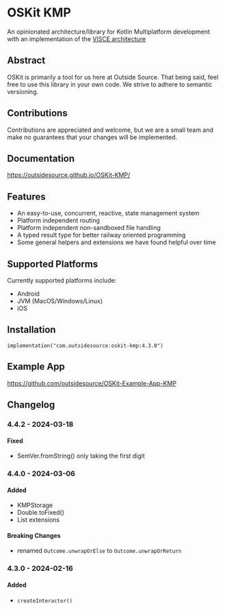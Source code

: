 # OSKit KMP
An opinionated architecture/library for Kotlin Multiplatform development with an implementation of the [VISCE architecture](https://ryanmitchener.notion.site/VISCE-va-s-Architecture-d0878313b4154d2999bf3bf36cb072ff)

## Abstract
OSKit is primarily a tool for us here at Outside Source. That being said, feel free to use this library in your own code. 
We strive to adhere to semantic versioning.

## Contributions
Contributions are appreciated and welcome, but we are a small team and make no guarantees that your changes will be
implemented.

## Documentation
<https://outsidesource.github.io/OSKit-KMP/>

## Features
* An easy-to-use, concurrent, reactive, state management system
* Platform independent routing
* Platform independent non-sandboxed file handling
* A typed result type for better railway oriented programming
* Some general helpers and extensions we have found helpful over time

## Supported Platforms
Currently supported platforms include:
* Android
* JVM (MacOS/Windows/Linux)
* iOS

## Installation
```
implementation("com.outsidesource:oskit-kmp:4.3.0")
```

## Example App
<https://github.com/outsidesource/OSKit-Example-App-KMP>

## Changelog
### 4.4.2 - 2024-03-18
#### Fixed
* SemVer.fromString() only taking the first digit

### 4.4.0 - 2024-03-06
#### Added
* KMPStorage
* Double.toFixed()
* List extensions
#### Breaking Changes
* renamed `Outcome.unwrapOrElse` to `Outcome.unwrapOrReturn` 

### 4.3.0 - 2024-02-16
#### Added
* `createInteractor()`